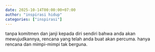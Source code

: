 ```yaml
---
date: 2025-10-14T00:00:00+07:00
author: "inspirasi hidup"
categories: ["inspirasi"]
---
```


tanpa komitmen dan janji kepada diri sendiri bahwa anda akan mewujudkannya, rencana yang telah anda buat akan percuma. hanya rencana dan mimpi-mimpi tak berguna.